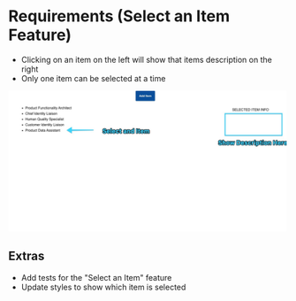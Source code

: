 # Requirements (Select an Item Feature)

- Clicking on an item on the left will show that items description on the right
- Only one item can be selected at a time

![Mock Up](images/mockup.jpg)

## Extras

- Add tests for the "Select an Item" feature
- Update styles to show which item is selected
